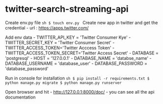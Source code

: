 # twitter-search-streaming-api
 Create env.py file
 	```sh
 	$ touch env.py
 	```
 Create new app in twitter and get the credential
 	- url : https://apps.twitter.com/
 	
 Add env data 
 	- TWITTER_API_KEY = 'Twitter Consumer Kye'
 	- TWITTER_SECRET_KEY = 'Twitter Consumer Secret'
 	- TWITTER_ACCESS_TOKEN='Twitter Acccess Token'
 	- TWITTER_ACCESS_TOKEN_SECRET='Twitter Access Secret'
 	- DATABASE = 'postgresql'
 	- HOST = '127.0.0.1'
 	- DATABASE_NAME = 'databse_name'
 	- DATABASE_USERNAME = 'database_user'
 	- DATABASE_PASSWORD = 'database_password'

Run in console for installation
	```sh
	$ pip install -r requirements.txt
	$ python manage.py migrate
	$ python manage.py runserver
	```

Open browser and hit
	- http://127.0.0.1:8000/doc/
	- you can see all the api documentation


